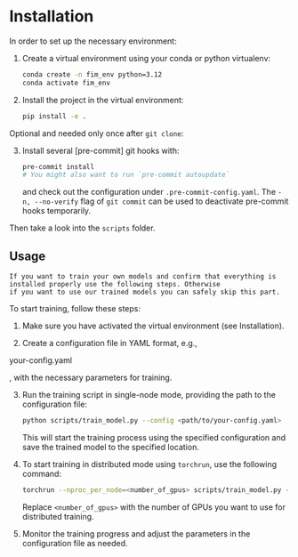 # Installation
In order to set up the necessary environment:

1. Create a virtual environment using your conda or python virtualenv:

   ```bash
   conda create -n fim_env python=3.12
   conda activate fim_env
   ```

2. Install the project in the virtual environment:

   ```bash
   pip install -e .
   ```

Optional and needed only once after `git clone`:

3. Install several [pre-commit] git hooks with:

   ```bash
   pre-commit install
   # You might also want to run `pre-commit autoupdate`
   ```

   and check out the configuration under `.pre-commit-config.yaml`. The `-n, --no-verify` flag of `git commit` can be used to deactivate pre-commit hooks temporarily.

Then take a look into the `scripts` folder.

## Usage


```{note}
If you want to train your own models and confirm that everything is installed properly use the following steps. Otherwise
if you want to use our trained models you can safely skip this part.
```

To start training, follow these steps:

1. Make sure you have activated the virtual environment (see Installation).

2. Create a configuration file in YAML format, e.g.,

your-config.yaml

, with the necessary parameters for training.

3. Run the training script in single-node mode, providing the path to the configuration file:

   ```bash
   python scripts/train_model.py --config <path/to/your-config.yaml>
   ```

   This will start the training process using the specified configuration and save the trained model to the specified location.

4. To start training in distributed mode using `torchrun`, use the following command:

   ```bash
   torchrun --nproc_per_node=<number_of_gpus> scripts/train_model.py --config <path/to/your-config.yaml>
   ```

   Replace `<number_of_gpus>` with the number of GPUs you want to use for distributed training.

5. Monitor the training progress and adjust the parameters in the configuration file as needed.
